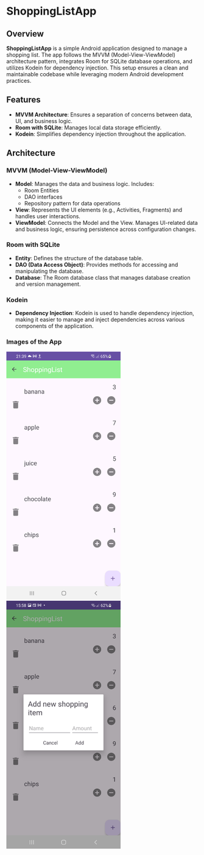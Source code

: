 # ShoppingListApp

## Overview

**ShoppingListApp** is a simple Android application designed to manage a shopping list. The app follows the MVVM (Model-View-ViewModel) architecture pattern, integrates Room for SQLite database operations, and utilizes Kodein for dependency injection. This setup ensures a clean and maintainable codebase while leveraging modern Android development practices.

## Features

- **MVVM Architecture**: Ensures a separation of concerns between data, UI, and business logic.
- **Room with SQLite**: Manages local data storage efficiently.
- **Kodein**: Simplifies dependency injection throughout the application.

## Architecture

### MVVM (Model-View-ViewModel)

- **Model**: Manages the data and business logic. Includes:
  - Room Entities
  - DAO interfaces
  - Repository pattern for data operations
- **View**: Represents the UI elements (e.g., Activities, Fragments) and handles user interactions.
- **ViewModel**: Connects the Model and the View. Manages UI-related data and business logic, ensuring persistence across configuration changes.

### Room with SQLite

- **Entity**: Defines the structure of the database table.
- **DAO (Data Access Object)**: Provides methods for accessing and manipulating the database.
- **Database**: The Room database class that manages database creation and version management.

### Kodein

- **Dependency Injection**: Kodein is used to handle dependency injection, making it easier to manage and inject dependencies across various components of the application.

### Images of the App
<div>
<img src="Screenshot_20240815_213952.png" width="300"/>
  <img src="Screenshot_20240816_155853.png" width="300"/>
</div>
